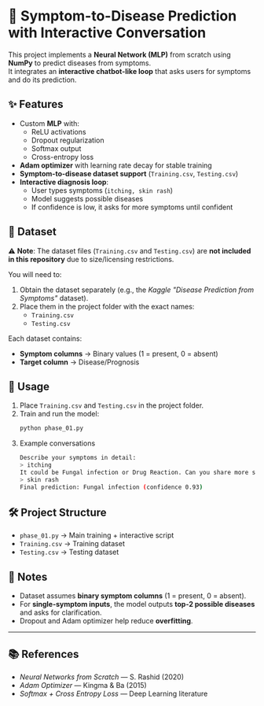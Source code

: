 # 🧠 Symptom-to-Disease Prediction with Interactive Conversation

This project implements a **Neural Network (MLP)** from scratch using **NumPy** to predict diseases from symptoms.  
It integrates an **interactive chatbot-like loop** that asks users for symptoms and do its prediction.  


## ✨ Features
- Custom **MLP** with:
  - ReLU activations  
  - Dropout regularization  
  - Softmax output  
  - Cross-entropy loss  
- **Adam optimizer** with learning rate decay for stable training  
- **Symptom-to-disease dataset support** (`Training.csv`, `Testing.csv`)  
- **Interactive diagnosis loop**:
  - User types symptoms (`itching, skin rash`)  
  - Model suggests possible diseases  
  - If confidence is low, it asks for more symptoms until confident  


## 📂 Dataset
⚠️ **Note**: The dataset files (`Training.csv` and `Testing.csv`) are **not included in this repository** due to size/licensing restrictions.  

You will need to:
1. Obtain the dataset separately (e.g., the *Kaggle "Disease Prediction from Symptoms"* dataset).  
2. Place them in the project folder with the exact names:
   - `Training.csv`
   - `Testing.csv`

Each dataset contains:
- **Symptom columns** → Binary values (1 = present, 0 = absent)  
- **Target column** → Disease/Prognosis 


## 🚀 Usage
1. Place `Training.csv` and `Testing.csv` in the project folder.  
2. Train and run the model:
   ```bash
   python phase_01.py
3. Example conversations
   ```bash
   Describe your symptoms in detail:
   > itching
   It could be Fungal infection or Drug Reaction. Can you share more symptoms?
   > skin rash
   Final prediction: Fungal infection (confidence 0.93)
## 🛠️ Project Structure
- `phase_01.py` → Main training + interactive script  
- `Training.csv` → Training dataset  
- `Testing.csv` → Testing dataset  


## 📖 Notes
- Dataset assumes **binary symptom columns** (1 = present, 0 = absent).  
- For **single-symptom inputs**, the model outputs **top-2 possible diseases** and asks for clarification.  
- Dropout and Adam optimizer help reduce **overfitting**.   

---

## 📚 References
- *Neural Networks from Scratch* — S. Rashid (2020)  
- *Adam Optimizer* — Kingma & Ba (2015)  
- *Softmax + Cross Entropy Loss* — Deep Learning literature  
